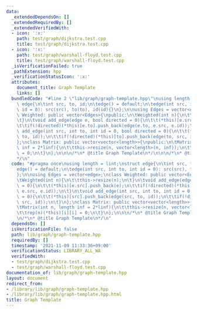 ```yaml
---
data:
  _extendedDependsOn: []
  _extendedRequiredBy: []
  _extendedVerifiedWith:
  - icon: ':x:'
    path: test/graph/dijkstra.test.cpp
    title: test/graph/dijkstra.test.cpp
  - icon: ':x:'
    path: test/graph/warshall-floyd.test.cpp
    title: test/graph/warshall-floyd.test.cpp
  _isVerificationFailed: true
  _pathExtension: hpp
  _verificationStatusIcon: ':x:'
  attributes:
    document_title: Graph Template
    links: []
  bundledCode: "#line 2 \"lib/graph/graph-template.hpp\"\nusing length = lint;\nstruct\
    \ edge{\n\tint src, to, id;\n\tedge() = default;\n\tedge(int src, int to, int\
    \ id = 0): src(src), to(to), id(id){}\n};\n\nusing Edges = vector<edge>;\nclass\
    \ Weighted: public vector<Edges>{\npublic:\n\tWeighted(int n){\n\t\tthis->resize(n);\n\
    \t}\n\tvoid add_edge(edge e, bool directed = 0){\n\t\t(*this)[e.src].push_back(e);\n\
    \t\tif(!directed)(*this)[e.to].push_back(edge(e.to, e.src, e.id));\n\t}\n\tvoid\
    \ add_edge(int src, int to, int id = 0, bool directed = 0){\n\t\t(*this)[src].push_back(edge(src,\
    \ to, id));\n\t\tif(!directed)(*this)[to].push_back(edge(to, src, id));\n\t}\n\
    };\nclass Matrix: public vector<vector<length>>{\npublic:\n\tMatrix(int n, length\
    \ inf = 2*linf){\n\t\tthis->resize(n, vector<length>(n, inf));\n\t\trep(n)(*this)[i][i]\
    \ = 0;\n\t}\n};\n\n\n/*\n* @title Graph Template\n*/\n\n\n/*\n* @title Graph Template\n\
    */\n"
  code: "#pragma once\nusing length = lint;\nstruct edge{\n\tint src, to, id;\n\t\
    edge() = default;\n\tedge(int src, int to, int id = 0): src(src), to(to), id(id){}\n\
    };\n\nusing Edges = vector<edge>;\nclass Weighted: public vector<Edges>{\npublic:\n\
    \tWeighted(int n){\n\t\tthis->resize(n);\n\t}\n\tvoid add_edge(edge e, bool directed\
    \ = 0){\n\t\t(*this)[e.src].push_back(e);\n\t\tif(!directed)(*this)[e.to].push_back(edge(e.to,\
    \ e.src, e.id));\n\t}\n\tvoid add_edge(int src, int to, int id = 0, bool directed\
    \ = 0){\n\t\t(*this)[src].push_back(edge(src, to, id));\n\t\tif(!directed)(*this)[to].push_back(edge(to,\
    \ src, id));\n\t}\n};\nclass Matrix: public vector<vector<length>>{\npublic:\n\
    \tMatrix(int n, length inf = 2*linf){\n\t\tthis->resize(n, vector<length>(n, inf));\n\
    \t\trep(n)(*this)[i][i] = 0;\n\t}\n};\n\n\n/*\n* @title Graph Template\n*/\n\n\
    \n/*\n* @title Graph Template\n*/\n"
  dependsOn: []
  isVerificationFile: false
  path: lib/graph/graph-template.hpp
  requiredBy: []
  timestamp: '2021-11-09 11:33:36+09:00'
  verificationStatus: LIBRARY_ALL_WA
  verifiedWith:
  - test/graph/dijkstra.test.cpp
  - test/graph/warshall-floyd.test.cpp
documentation_of: lib/graph/graph-template.hpp
layout: document
redirect_from:
- /library/lib/graph/graph-template.hpp
- /library/lib/graph/graph-template.hpp.html
title: Graph Template
---
```

